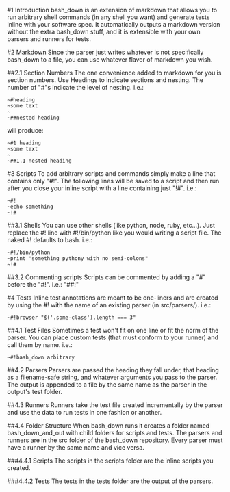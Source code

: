 #1 Introduction
bash\_down is an extension of markdown that allows you to run arbitrary shell commands (in any shell you want) and generate tests inline with your software spec. It automatically outputs a markdown version without the extra bash\_down stuff, and it is extensible with your own parsers and runners for tests.

#2 Markdown
Since the parser just writes whatever is not specifically bash\_down to a file, you can use whatever flavor of markdown you wish.

##2.1 Section Numbers
The one convenience added to markdown for you is section numbers. Use Headings to indicate sections and nesting. The number of "#"s indicate the level of nesting.
i.e.:
```
~#heading
~some text
~
~##nested heading
```
will produce:
```
~#1 heading
~some text
~
~##1.1 nested heading
```

#3 Scripts
To add arbitrary scripts and commands simply make a line that contains only "#!". The following lines will be saved to a script and then run after you close your inline script with a line containing just "!#".
i.e.:
```
~#!
~echo something
~!#
```

##3.1 Shells
You can use other shells (like python, node, ruby, etc...). Just replace the #! line with #!/bin/python like you would writing a script file. The naked #! defaults to bash.
i.e.:
```
~#!/bin/python
~print 'something pythony with no semi-colons"
~!#
```

##3.2 Commenting scripts
Scripts can be commented by adding a "#" before the "#!". i.e.: "##!"

#4 Tests
Inline test annotations are meant to be one-liners and are created by using the #! with the name of an existing parser (in src/parsers/).
i.e.:
```
~#!browser "$('.some-class').length === 3"
```

##4.1 Test Files
Sometimes a test won't fit on one line or fit the norm of the parser. You can place custom tests (that must conform to your runner) and call them by name. i.e.:
```
~#!bash_down arbitrary
```

##4.2 Parsers
Parsers are passed the heading they fall under, that heading as a filename-safe string, and whatever arguments you pass to the parser. The output is appended to a file by the same name as the parser in the output's test folder.

##4.3 Runners
Runners take the test file created incrementally by the parser and use the data to run tests in one fashion or another.

##4.4 Folder Structure
When bash\_down runs it creates a folder named bash\_down\_and\_out with child folders for scripts and tests. The parsers and runners are in the src folder of the bash\_down repository. Every parser must have a runner by the same name and vice versa.

###4.4.1 Scripts
The scripts in the scripts folder are the inline scripts you created.

###4.4.2 Tests
The tests in the tests folder are the output of the parsers.

